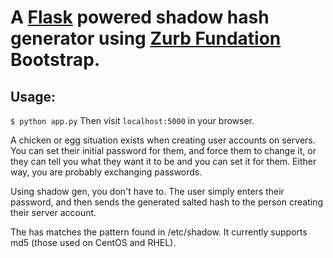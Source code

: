 # A [Flask](http://flask.pocoo.org) powered shadow hash generator using [Zurb Fundation](http://foundation.zurb.com) Bootstrap.

## Usage:
`$ python app.py`
Then visit `localhost:5000` in your browser.

A chicken or egg situation exists when creating user accounts on servers.
You can set their initial password for them, and force them to change it, or 
they can tell you what they want it to be and you can set it for them. Either
way, you are probably exchanging passwords.

Using shadow gen, you don't have to. The user simply enters their password, and then sends the generated salted hash to the person creating their server account. 

The has matches the pattern found in /etc/shadow. It currently supports md5 (those used on CentOS and RHEL).
